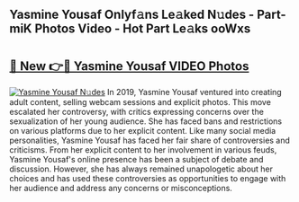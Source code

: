 ## Yasmine Yousaf Onlyf𝚊ns Le𝚊ked N𝚞des - Part-miK Photos Video - Hot Part Le𝚊ks ooWxs

# <h2><a href="http://ab67761.deff.icu/?id=Yasmine+Yousaf">🔗 New 👉🔴 Yasmine Yousaf VIDEO Photos</a></h2>

[![Yasmine Yousaf N𝚞des](https://i.imgur.com/rIISA9y.gif)](http://ab67761.deff.icu/?id=Yasmine+Yousaf)
In 2019, Yasmine Yousaf ventured into creating adult content, selling webcam sessions and explicit photos. This move escalated her controversy, with critics expressing concerns over the sexualization of her young audience. She has faced bans and restrictions on various platforms due to her explicit content. Like many social media personalities, Yasmine Yousaf has faced her fair share of controversies and criticisms. From her explicit content to her involvement in various feuds, Yasmine Yousaf's online presence has been a subject of debate and discussion. However, she has always remained unapologetic about her choices and has used these controversies as opportunities to engage with her audience and address any concerns or misconceptions.
